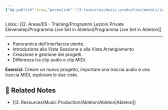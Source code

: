 ```yaml
---
{"dg-publish":true,"permalink":"/3-resources/music-production/moduli/introduzione-ad-ableton-live-modulo/"}
---
```


Links:: [[2. Areas/ES - Training/Programmi Lezioni Private Elevenstep/Programma Live Set in Ableton\|Programma Live Set in Ableton]]

---

- Panoramica dell'interfaccia utente.
- Introduzione alla Vista Sessione e alla Vista Arrangiamento
- Creazione e gestione dei progetti.
- Differenza tra clip audio e clip MIDI.

**Esercizi:** Creare un nuovo progetto, importare una traccia audio e una traccia MIDI, esplorare le due viste.



## 🔗 Related Notes

- [[3. Resources/Music Production/Ableton/Ableton\|Ableton]]
